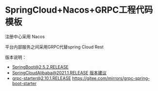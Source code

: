 # SpringCloud+Nacos+GRPC工程代码模板
注册中心采用 Nacos

平台内部服务之间采用GRPC代替spring Cloud Rest

版本说明：
* SpringBoot@2.5.2.RELEASE
* SpringCloudAlibaba@2021.1.RELEASE [版本建议](https://github.com/alibaba/spring-cloud-alibaba/wiki/%E7%89%88%E6%9C%AC%E8%AF%B4%E6%98%8E)
* grpc-starter@2.10.1.RELEASE  https://gitee.com/mirrors/grpc-spring-boot-starter
